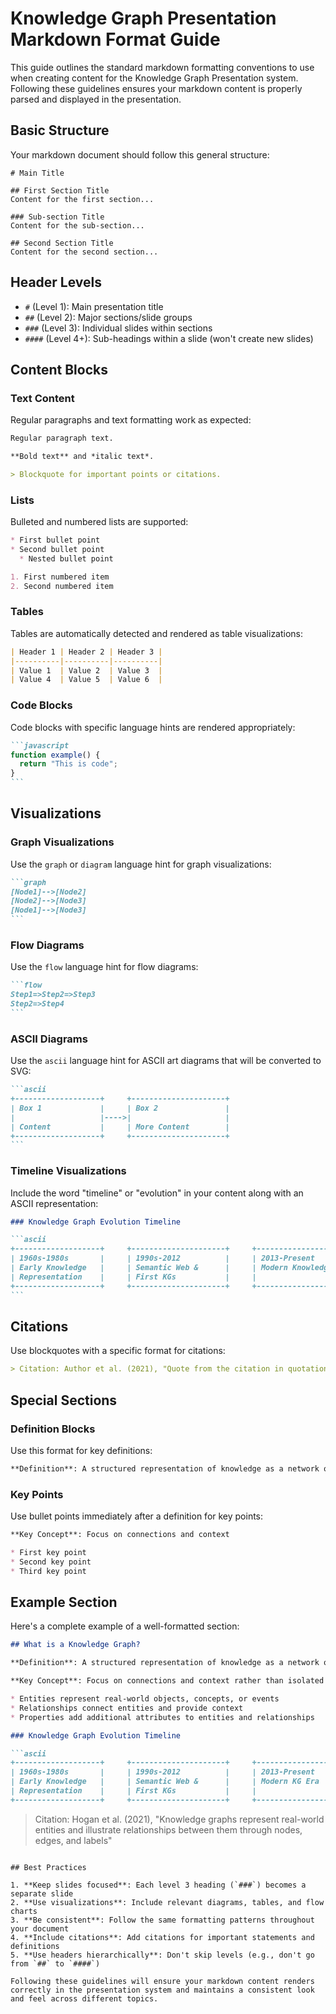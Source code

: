 # Knowledge Graph Presentation Markdown Format Guide

This guide outlines the standard markdown formatting conventions to use when creating content for the Knowledge Graph Presentation system. Following these guidelines ensures your markdown content is properly parsed and displayed in the presentation.

## Basic Structure

Your markdown document should follow this general structure:

```
# Main Title

## First Section Title
Content for the first section...

### Sub-section Title
Content for the sub-section...

## Second Section Title
Content for the second section...
```

## Header Levels

- `#` (Level 1): Main presentation title
- `##` (Level 2): Major sections/slide groups
- `###` (Level 3): Individual slides within sections
- `####` (Level 4+): Sub-headings within a slide (won't create new slides)

## Content Blocks

### Text Content

Regular paragraphs and text formatting work as expected:

```markdown
Regular paragraph text.

**Bold text** and *italic text*.

> Blockquote for important points or citations.
```

### Lists

Bulleted and numbered lists are supported:

```markdown
* First bullet point
* Second bullet point
  * Nested bullet point

1. First numbered item
2. Second numbered item
```

### Tables

Tables are automatically detected and rendered as table visualizations:

```markdown
| Header 1 | Header 2 | Header 3 |
|----------|----------|----------|
| Value 1  | Value 2  | Value 3  |
| Value 4  | Value 5  | Value 6  |
```

### Code Blocks

Code blocks with specific language hints are rendered appropriately:

````markdown
```javascript
function example() {
  return "This is code";
}
```
````

## Visualizations

### Graph Visualizations

Use the `graph` or `diagram` language hint for graph visualizations:

````markdown
```graph
[Node1]-->[Node2]
[Node2]-->[Node3]
[Node1]-->[Node3]
```
````

### Flow Diagrams

Use the `flow` language hint for flow diagrams:

````markdown
```flow
Step1=>Step2=>Step3
Step2=>Step4
```
````

### ASCII Diagrams

Use the `ascii` language hint for ASCII art diagrams that will be converted to SVG:

````markdown
```ascii
+-------------------+     +---------------------+
| Box 1             |     | Box 2               |
|                   |---->|                     |
| Content           |     | More Content        |
+-------------------+     +---------------------+
```
````

### Timeline Visualizations

Include the word "timeline" or "evolution" in your content along with an ASCII representation:

````markdown
### Knowledge Graph Evolution Timeline

```ascii
+-------------------+     +---------------------+     +--------------------------------+
| 1960s-1980s       |     | 1990s-2012          |     | 2013-Present                   |
| Early Knowledge   |     | Semantic Web &      |     | Modern Knowledge Graph Era     |
| Representation    |     | First KGs           |     |                                |
+-------------------+     +---------------------+     +--------------------------------+
```
````

## Citations

Use blockquotes with a specific format for citations:

```markdown
> Citation: Author et al. (2021), "Quote from the citation in quotation marks"
```

## Special Sections

### Definition Blocks

Use this format for key definitions:

```markdown
**Definition**: A structured representation of knowledge as a network of entities and relationships
```

### Key Points

Use bullet points immediately after a definition for key points:

```markdown
**Key Concept**: Focus on connections and context

* First key point
* Second key point
* Third key point
```

## Example Section

Here's a complete example of a well-formatted section:

```markdown
## What is a Knowledge Graph?

**Definition**: A structured representation of knowledge as a network of entities and relationships

**Key Concept**: Focus on connections and context rather than isolated data points

* Entities represent real-world objects, concepts, or events
* Relationships connect entities and provide context
* Properties add additional attributes to entities and relationships

### Knowledge Graph Evolution Timeline

```ascii
+-------------------+     +---------------------+     +----------------+
| 1960s-1980s       |     | 1990s-2012          |     | 2013-Present   |
| Early Knowledge   |     | Semantic Web &      |     | Modern KG Era  |
| Representation    |     | First KGs           |     |                |
+-------------------+     +---------------------+     +----------------+
```

> Citation: Hogan et al. (2021), "Knowledge graphs represent real-world entities and illustrate relationships between them through nodes, edges, and labels"
```

## Best Practices

1. **Keep slides focused**: Each level 3 heading (`###`) becomes a separate slide
2. **Use visualizations**: Include relevant diagrams, tables, and flow charts
3. **Be consistent**: Follow the same formatting patterns throughout your document
4. **Include citations**: Add citations for important statements and definitions
5. **Use headers hierarchically**: Don't skip levels (e.g., don't go from `##` to `####`)

Following these guidelines will ensure your markdown content renders correctly in the presentation system and maintains a consistent look and feel across different topics. 